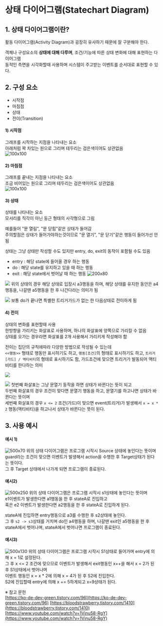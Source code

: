 # 상태 다이어그램(Statechart Diagram)

## 1. 상태 다이어그램이란?

활동 다이어그램(Activity Diagram)과 굉장히 유사하기 때문에 잘 구분해야 한다.  

객체나 구성요소의 **상태에 대해 다루며**, 조건/기능에 따른 상태 변화에 대해 표현하는 다이어그램  
동적인 측면을 시각화할때 사용하며 시스템이 주고받는 이벤트를 순서대로 표현할 수 있다.  


## 2. 구성 요소

- 시작점
- 마침점
- 상태
- 전이(Transition)

#### 1) 시작점
그래프를 시작하는 지점을 나타내는 요소  
아래처럼 꽉 차있는 원으로 그리며 테두리는 검은색이어도 상관없음  
![100x100](https://blog.kakaocdn.net/dn/b0RGki/btsIzcbQfMz/rznBQBYXcYkZFg0t938N51/img.png)

#### 2) 마침점
그래프를 끝내는 지점을 나타내는 요소  
조금 비어있는 원으로 그리며 테두리는 검은색이어도 상관없음  
![100x100](https://blog.kakaocdn.net/dn/bwPkKe/btsIywIVyUs/AJwTGz37Kvrk6decz7FQM1/img.png)

#### 3) 상태
상태를 나타내는 요소  
모서리를 직각이 아닌 둥근 형태의 사각형으로 그림  

예를들어 "문 열림", "문 닫힘"같은 상태가 들어감  
주의할점은 상태가 들어가야하는것이므로 "문 열기", "문 닫기"같은 행동이 들어가선 안됨  

상태는 그냥 상태만 작성할 수도 있지만 entry, do, exit의 동작이 포함될 수도 있음  
- entry :  해당 state에 들어올 경우 하는 행동
- do :  해당 state를 유지하고 있을 때 하는 행동
- exit :  해당 state에서 벗어날 때 하는 행동
![200x80](https://blog.kakaocdn.net/dn/bHZxfD/btsIxhFWHPG/OJKfXYIfpq8B0MkJxfFk50/img.png)

![](https://blog.kakaocdn.net/dn/bEmAlp/btsIyZ4WCO5/kn4OzNhDkdCpAIb9dj8DgK/img.png)
위의 상태의 경우 해당 상태로 입장시 a3행동을 하며, 해당 상태를 유지한 동안은 a4행동을, 나갈땐 a5행동을 한 후 나간다라는 의미가 됨  

![](https://blog.kakaocdn.net/dn/3SHzv/btsIy5X9JTG/iuVfAXaBWL3m24pHFQVO51/img.png)
보통 do가 끝나면 특별한 트리거가드가 없는 한 다음상태로 전이하게 됨  

#### 4) 전이
상태의 변화를 표현할때 사용  
한방향을 가리키는 화살표로 사용하며, 하나의 화살표에 양쪽으로 가리킬 수 없음  
상태를 오가는 경우라면 화살표를 2개 사용해서 가리키게 작성해야 함  

전이는 집단의 규칙에따라 다양한 방법으로 작성될 수 있는데  
`<<행동>>` 형태로 행동만 표시하기도 하고, `행동[조건]`의 형태로 표시하기도 하고,
`트리거[가드] / 액티비티`의 형태로 표시하기도 함, 가드조건에 맞으면 트리거가 발동되어 액티비티를 한다하는 의미  

![](https://blog.kakaocdn.net/dn/et9VQ3/btsIy2ty3ZH/Oekf4ZdLhjDXl0hmb01UIk/img.png)

![](https://blog.kakaocdn.net/dn/IIPH3/btsIzylrjtd/RmXOaGxAViAxkl1IAVtB11/img.png)
첫번째 화살표는 그냥 문열기 동작을 하면 상태가 바뀐다는 뜻이 되고  
두번째 화살표의 경우 조건이 맞다면 문열기 행동을 하고, 문열기를 하고나면 상태가 바뀐다는 뜻이며  
세번째 화살표의 경우 `x <= 2` 조건(가드)이 맞으면 event(트리거)가 발생해서 `x = x * 2` 행동(액티비티)을 하고나서 상태가 바뀐다는 뜻이 된다.


## 3. 사용 예시

#### 예시 1)
![500x70](https://blog.kakaocdn.net/dn/ln2kO/btsIy2f2nBo/zoLTYvk5cjgfRZtDShmVWK/img.png)
위의 상태 다이어그램은 프로그램 시작시 Source 상태에 놓인다는 뜻이며  
guard라는 조건이 맞으면 이벤트가 발생해서 action을 수행한 후 Target상태가 된다는 뜻이다.  
그 후 Target 상태에서 나가게 되면 프로그램이 종료된다.  

#### 예시2)
![500x250](https://blog.kakaocdn.net/dn/bqNmow/btsIy3zf5t0/voRs30UniqK0xGipC14wI1/img.png)
위의 상태 다이어그램은 프로그램 시작시 s1상태에 놓인다는 뜻이며  
e1이벤트가 발생한다면 a1행동을 한 후 stateA로 진입하고  
혹은 e2 이벤트가 발생한다면 a2행동을 한 후 stateA로 진입하게 된다.  

stateA에 진입하면 entry행동으로 a3를 수행한 후 s2상태에 놓인다.  
그 후 `s2 -> s3`상태를 거치며 do인 a4행동을 하며, 나갈땐 exit인 a5행동을 한 후 stateA에서 벗어나며, stateA에서 벗어나면 프로그램이 종료된다.  

#### 예시3)
![500x130](https://blog.kakaocdn.net/dn/o6LQC/btsIyxgMhlE/6O6rzIi5OpbeytBMoAtB4K/img.png)
위의 상태 다이어그램은 프로그램 시작시 S1상태로 들어가며 entry에 의해 x = 1로 설정된다.  
그 후 x <= 2 조건에 맞으므로 이벤트가 발생해서 exit행동인 x++을 해서 x = 2가 된 후 S1상태에서 벗어나며  
이벤트 행동인 x = x * 2에 의해 x = 4가 된 후 S2에 진입한다.  
S2에 진입할때 entry에 의해 x += 5하게되고 x=9상태가 된다.  






※ 참고 문헌  
[https://ko-de-dev-green.tistory.com/96](https://ko-de-dev-green.tistory.com/96)
[https://bloodstrawberry.tistory.com/1410](https://bloodstrawberry.tistory.com/1410)
[https://www.youtube.com/watch?v=1Vinu58-RgY](https://www.youtube.com/watch?v=1Vinu58-RgY)